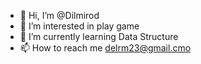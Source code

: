 - 👋 Hi, I’m @Dilmirod
- 👀 I’m interested in play game
- 🌱 I’m currently learning Data Structure
- 📫 How to reach me delrm23@gmail.cmo
<!---
Dilmirod/Dilmirod is a ✨ special ✨ repository because its `README.md` (this file) appears on your GitHub profile.
You can click the Preview link to take a look at your changes.
--->

